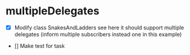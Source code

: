 # multipleDelegates

- [X] Modify class SnakesAndLadders see here it should support multiple delegates (inform multiple subscribers instead one in this example)
- [] Make test for task
